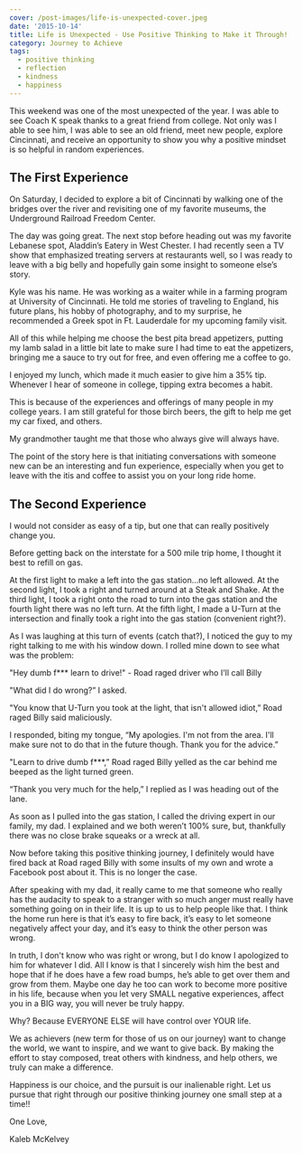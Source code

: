 ```yaml
---
cover: /post-images/life-is-unexpected-cover.jpeg
date: '2015-10-14'
title: Life is Unexpected - Use Positive Thinking to Make it Through!
category: Journey to Achieve
tags:
  - positive thinking
  - reflection
  - kindness
  - happiness
---
```

This weekend was one of the most unexpected of the year. I was able to see Coach K speak thanks to a great friend from college. Not only was I able to see him, I was able to see an old friend, meet new people, explore Cincinnati, and receive an opportunity to show you why a positive mindset is so helpful in random experiences.

## The First Experience

On Saturday, I decided to explore a bit of Cincinnati by walking one of the bridges over the river and revisiting one of my favorite museums, the Underground Railroad Freedom Center.

The day was going great. The next stop before heading out was my favorite Lebanese spot, Aladdin’s Eatery in West Chester. I had recently seen a TV show that emphasized treating servers at restaurants well, so I was ready to leave with a big belly and hopefully gain some insight to someone else’s story.

Kyle was his name. He was working as a waiter while in a farming program at University of Cincinnati. He told me stories of traveling to England, his future plans, his hobby of photography, and to my surprise, he recommended a Greek spot in Ft. Lauderdale for my upcoming family visit.

All of this while helping me choose the best pita bread appetizers, putting my lamb salad in a little bit late to make sure I had time to eat the appetizers, bringing me a sauce to try out for free, and even offering me a coffee to go.

I enjoyed my lunch, which made it much easier to give him a 35% tip. Whenever I hear of someone in college, tipping extra becomes a habit.

This is because of the experiences and offerings of many people in my college years. I am still grateful for those birch beers, the gift to help me get my car fixed, and others.

My grandmother taught me that those who always give will always have.

The point of the story here is that initiating conversations with someone new can be an interesting and fun experience, especially when you get to leave with the itis and coffee to assist you on your long ride home.

## The Second Experience

I would not consider as easy of a tip, but one that can really positively change you.

Before getting back on the interstate for a 500 mile trip home, I thought it best to refill on gas.

At the first light to make a left into the gas station...no left allowed. At the second light, I took a right and turned around at a Steak and Shake. At the third light, I took a right onto the road to turn into the gas station and the fourth light there was no left turn. At the fifth light, I made a U-Turn at the intersection and finally took a right into the gas station (convenient right?).

As I was laughing at this turn of events (catch that?), I noticed the guy to my right talking to me with his window down. I rolled mine down to see what was the problem:

"Hey dumb f*** learn to drive!" - Road raged driver who I'll call Billy

"What did I do wrong?” I asked.

"You know that U-Turn you took at the light, that isn't allowed idiot,” Road raged Billy said maliciously.

I responded, biting my tongue, “My apologies. I'm not from the area. I'll make sure not to do that in the future though. Thank you for the advice.”

"Learn to drive dumb f***,” Road raged Billy yelled as the car behind me beeped as the light turned green.

“Thank you very much for the help,” I replied as I was heading out of the lane.

As soon as I pulled into the gas station, I called the driving expert in our family, my dad. I explained and we both weren’t 100% sure, but, thankfully there was no close brake squeaks or a wreck at all.

Now before taking this positive thinking journey, I definitely would have fired back at Road raged Billy with some insults of my own and wrote a Facebook post about it. This is no longer the case.

After speaking with my dad, it really came to me that someone who really has the audacity to speak to a stranger with so much anger must really have something going on in their life. It is up to us to help people like that. I think the home run here is that it’s easy to fire back, it’s easy to let someone negatively affect your day, and it’s easy to think the other person was wrong.

In truth, I don't know who was right or wrong, but I do know I apologized to him for whatever I did. All I know is that I sincerely wish him the best and hope that if he does have a few road bumps, he’s able to get over them and grow from them. Maybe one day he too can work to become more positive in his life, because when you let very SMALL negative experiences, affect you in a BIG way, you will never be truly happy.

Why? Because EVERYONE ELSE will have control over YOUR life.

We as achievers (new term for those of us on our journey) want to change the world, we want to inspire, and we want to give back. By making the effort to stay composed, treat others with kindness, and help others, we truly can make a difference.

Happiness is our choice, and the pursuit is our inalienable right. Let us pursue that right through our positive thinking journey one small step at a time!!

One Love,

Kaleb McKelvey
